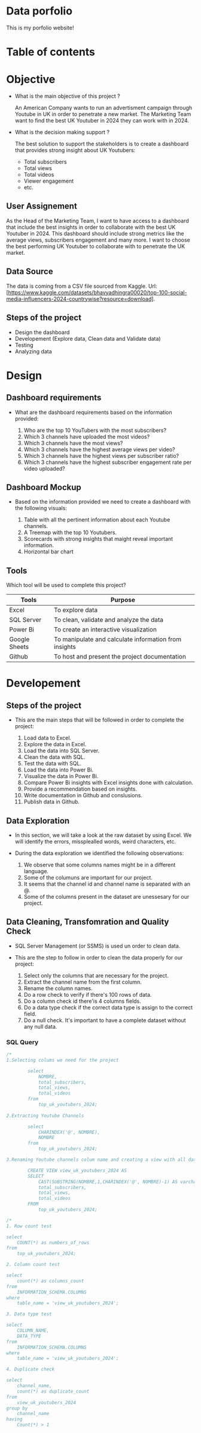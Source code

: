 # Data porfolio

This is my porfolio website!


# Table of contents





# Objective

- What is the main objective of this project ?
  
  An American Company wants to run an advertisment campaign through Youtube in UK in order to penetrate a new market. The Marketing Team want to find the best UK Youtuber in 2024 they can work with in 2024.

- What is the decision making support ?

  The best solution to support the stakeholders is to create a dashboard that provides strong insight about UK Youtubers:
  
  - Total subscribers
  - Total views
  - Total videos
  - Viewer engagement
  - etc.
  

## User Assignement
  As the Head of the Marketing Team, I want to have access to a dashboard that include the best insights in order to collaborate with the best UK Youtuber in 2024.
  This dashboard should include strong metrics like the average views, subscribers engagement and many more. I want to choose the best performing UK Youtuber to collaborate with to penetrate the UK market.

## Data Source

  The data is coming from a CSV file sourced from Kaggle. Url: [https://www.kaggle.com/datasets/bhavyadhingra00020/top-100-social-media-influencers-2024-countrywise?resource=download].

## Steps of the project

  - Design the dashboard
  - Developement (Explore data, Clean data and Validate data)
  - Testing
  - Analyzing data

# Design 

## Dashboard requirements
  - What are the dashboard requirements based on the information provided:

    1. Who are the top 10 YouTubers with the most subscribers?
    2. Which 3 channels have uploaded the most videos?
    3. Which 3 channels have the most views?
    4. Which 3 channels have the highest average views per video?
    5. Which 3 channels have the highest views per subscriber ratio?
    6. Which 3 channels have the highest subscriber engagement rate per video uploaded?

## Dashboard Mockup

  - Based on the information provided we need to create a dashboard with the following visuals:
  
    1. Table with all the pertinent information about each Youtube channels.
    2. A Treemap with the top 10 Youtubers.
    3. Scorecards with strong insights that maight reveal important information.
    4. Horizontal bar chart

## Tools

  Which tool will be used to complete this project?

| Tools | Purpose |
| --- | --- |
| Excel | To explore data |
| SQL Server | To clean, validate and analyze the data |
| Power Bi | To create an interactive visualization |
| Google Sheets | To manipulate and calculate information from insights |
| Github | To host and present the project documentation |

# Developement

## Steps of the project

  - This are the main steps that will be followed in order to complete the project:

    1. Load data to Excel.
    2. Explore the data in Excel.
    3. Load the data into SQL Server.
    4. Clean the data with SQL.
    5. Test the data with SQL.
    6. Load the data into Power Bi.
    7. Visualize the data in Power Bi.
    8. Compare Power Bi insights with Excel insights done with calculation.
    9. Provide a recommendation based on insights.
    10. Write documentation in Github and conslusions.
    11. Publish data in Github.

## Data Exploration
  - In this section, we will take a look at the raw dataset by using Excel. We will identify the errors, missplealled words, weird characters, etc.

  - During the data exploration we identified the following observations:
    1. We observe that some columns names might be in a different language.
    2. Some of the columuns are important for our project.
    3. It seems that the channel id and channel name is separated with an @.
    4. Some of the columns present in the dataset are unessesary for our project.
   
## Data Cleaning, Transfomration and Quality Check
  - SQL Server Management (or SSMS) is used un order to clean data.

  - This are the step to follow in order to clean the data properly for our project:
    1. Select only the columns that are necessary for the project.
    2. Extract the channel name from the first column.
    3. Rename the column names.
    4. Do a row check to verify if there's 100 rows of data.
    5. Do a column check id there'is 4 columns fields.
    6. Do a data type check if the correct data type is assign to the correct field.
    7. Do a null check. It's important to have a complete dataset without any null data.

### SQL Query 
```sql
/*
1.Selecting colums we need for the project

		select 
			NOMBRE,
			total_subscribers,
			total_views,
			total_videos
		from 
			top_uk_youtubers_2024;
	
2.Extracting Youtube Channels

		select
			CHARINDEX('@', NOMBRE),
			NOMBRE
		from
			top_uk_youtubers_2024;

3.Renaming Youtube channels colum name and creating a view with all data cleaned

		CREATE VIEW view_uk_youtubers_2024 AS
		SELECT 
			CAST(SUBSTRING(NOMBRE,1,CHARINDEX('@', NOMBRE)-1) AS varchar(100)) AS channel_name,
			total_subscribers,
			total_views,
			total_videos
		FROM
			top_uk_youtubers_2024;

```
```sql
/*
1. Row count test

select 
	COUNT(*) as numbers_of_rows
from 
	top_uk_youtubers_2024;

2. Column count test

select 
	count(*) as columns_count
from 
	INFORMATION_SCHEMA.COLUMNS
where 
	table_name = 'view_uk_youtubers_2024';

3. Data type test

select 
	COLUMN_NAME,
	DATA_TYPE
from 
	INFORMATION_SCHEMA.COLUMNS
where 
	table_name = 'view_uk_youtubers_2024';

4. Duplicate check

select 
	channel_name,
	count(*) as duplicate_count
from 
	view_uk_youtubers_2024
group by
	channel_name
having
	Count(*) > 1

```

    


